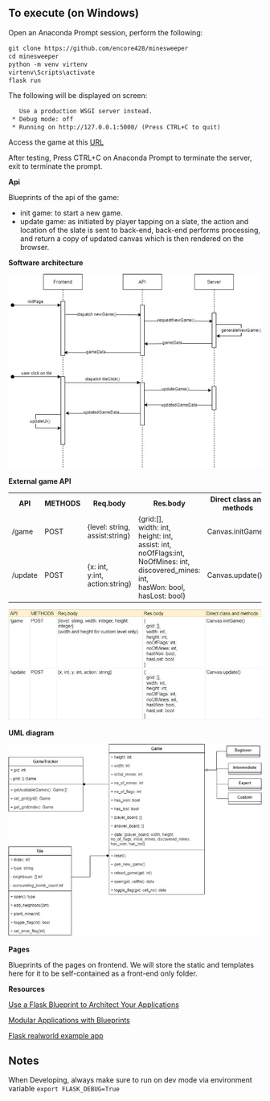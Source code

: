 ## To execute (on Windows)

Open an Anaconda Prompt session, perform the following:

```
git clone https://github.com/encore428/minesweeper
cd minesweeper
python -m venv virtenv
virtenv\Scripts\activate
flask run
```

The following will be displayed on screen:
```
   Use a production WSGI server instead.
 * Debug mode: off
 * Running on http://127.0.0.1:5000/ (Press CTRL+C to quit)
 ```
 
 Access the game at this [URL](http://127.0.0.1:5000/)
 
 After testing, Press CTRL+C on Anaconda Prompt to terminate the server, exit to terminate the prompt.
 
**Api**

Blueprints of the api of the game:

- init game: to start a new game.
- update game: as initiated by player tapping on a slate, the action and location of the slate is sent to back-end, back-end performs processing, and return a copy of updated canvas which is then rendered on the browser.


**Software architecture**

![software architecture](/software-architecture.jpg)

**External game API**

<table>
<tr><th>API</th><th>METHODS</th><th>Req.body</th><th>Res.body</th><th>Direct class and methods</th>
</tr>
<tr><td>/game</td><td>POST</td><td>{level: string,<br> assist:string}</td><td rowspan=2>{grid:[],<br> width: int,<br> height: int,<br> assist: int,<br> noOfFlags:int,<br> NoOfMines: int,<br> discovered_mines: int,<br> hasWon: bool,<br> hasLost: bool}</td><td>Canvas.initGame()</td>
</tr>
<tr><td>/update</td><td>POST</td><td>{x: int,<br> y:int,<br> action:string}</td><td>Canvas.update()</td>
</tr>
</table>

![external api](/external-api-design.jpg)

**UML diagram**

![uml diagram](/uml.jpg)

**Pages**

Blueprints of the pages on frontend. We will store the static and templates here for it to be self-contained as a front-end only folder.

**Resources**

[Use a Flask Blueprint to Architect Your Applications](https://realpython.com/flask-blueprint/)

[Modular Applications with Blueprints](https://flask.palletsprojects.com/en/2.0.x/blueprints/)

[Flask realworld example app](https://github.com/gothinkster/flask-realworld-example-app)

## Notes

When Developing, always make sure to run on dev mode via environment variable `export FLASK_DEBUG=True`
